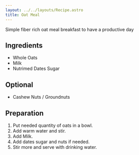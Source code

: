 ```yaml
---
layout: ../../layouts/Recipe.astro
title: Oat Meal
---
```

Simple fiber rich oat meal breakfast to have a productive day


## Ingredients

* Whole Oats
* Milk
* Nutrimed Dates Sugar

## Optional 

* Cashew Nuts / Groundnuts

## Preparation

1. Put needed quantity of oats in a bowl.
2. Add warm water and stir.
3. Add Milk.
4. Add dates sugar and nuts if needed.
5. Stir more and serve with drinking water.